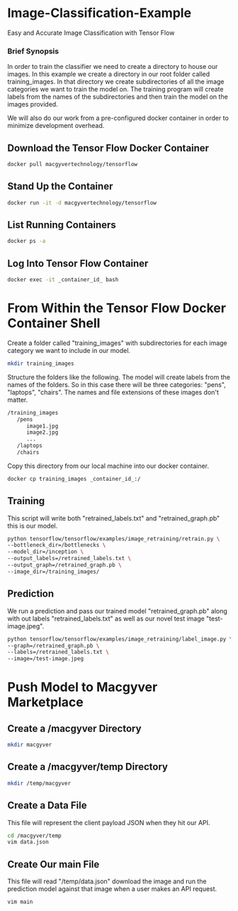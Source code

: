 # Image-Classification-Example

Easy and Accurate Image Classification with Tensor Flow

### Brief Synopsis

In order to train the classifier we need to create a directory to house our images. In this example we create a directory in our root folder called training_images. In that directory we create subdirectories of all the image categories we want to train the model on. The training program will create labels from the names of the subdirectories and then train the model on the images provided.

We will also do our work from a pre-configured docker container in order to minimize development overhead.

## Download the Tensor Flow Docker Container
```bash
docker pull macgyvertechnology/tensorflow
```

## Stand Up the Container
```bash
docker run -it -d macgyvertechnology/tensorflow
```

## List Running Containers
```bash
docker ps -a
```

## Log Into Tensor Flow Container
```bash
docker exec -it _container_id_ bash
```

# From Within the Tensor Flow Docker Container Shell

Create a folder called "training_images" with subdirectories for each image category we want to include in our model.

```bash
mkdir training_images
```

Structure the folders like the following. The model will create labels from the names of the folders. So in this case there will be three categories: "pens", "laptops", "chairs". The names and file extensions of these images don't matter.
```bash
/training_images
   /pens
      image1.jpg
      image2.jpg
      ...
   /laptops
   /chairs
```

Copy this directory from our local machine into our docker container.

```bash
docker cp training_images _container_id_:/
```



## Training
This script will write both "retrained_labels.txt" and "retrained_graph.pb" this is our model. 

```bash
python tensorflow/tensorflow/examples/image_retraining/retrain.py \
--bottleneck_dir=/bottlenecks \
--model_dir=/inception \
--output_labels=/retrained_labels.txt \
--output_graph=/retrained_graph.pb \
--image_dir=/training_images/
```

## Prediction

We run a prediction and pass our trained model "retrained_graph.pb" along with out labels "retrained_labels.txt" as well as our novel test image "test-image.jpeg".

```bash
python tensorflow/tensorflow/examples/image_retraining/label_image.py \
--graph=/retrained_graph.pb \
--labels=/retrained_labels.txt \
--image=/test-image.jpeg 
```

# Push Model to Macgyver Marketplace

## Create a /macgyver Directory

```bash
mkdir macgyver
``` 

## Create a /macgyver/temp Directory

```bash
mkdir /temp/macgyver
```

## Create a Data File
This file will represent the client payload JSON when they hit our API.
```bash
cd /macgyver/temp
vim data.json
```

## Create Our main File
This file will read "/temp/data.json" download the image and run the prediction model against that image when a user makes an API request.

```bash
vim main
```




























